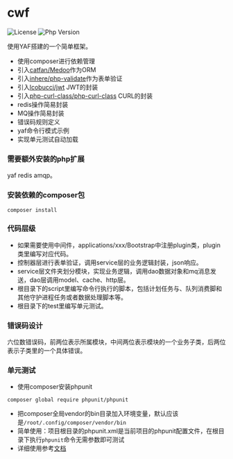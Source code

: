 # cwf

![License](https://img.shields.io/packagist/l/inhere/php-validate.svg?style=flat-square)
![Php Version](https://img.shields.io/badge/php-%3E=7.1-brightgreen.svg?maxAge=2592000)

使用YAF搭建的一个简单框架。

- 使用composer进行依赖管理
- 引入[catfan/Medoo](https://medoo.lvtao.net/doc.php)作为ORM
- 引入[inhere/php-validate](https://github.com/inhere/php-validate)作为表单验证
- 引入[lcobucci/jwt](https://github.com/lcobucci/jwt) JWT的封装
- 引入[php-curl-class/php-curl-class](https://github.com/php-curl-class/php-curl-class) CURL的封装
- redis操作简易封装
- MQ操作简易封装
- 错误码规则定义
- yaf命令行模式示例
- 实现单元测试自动加载


### 需要额外安装的php扩展

yaf redis amqp。

### 安装依赖的composer包

```
composer install
```

### 代码层级

- 如果需要使用中间件，applications/xxx/Bootstrap中注册plugin类，plugin类里编写对应代码。
- 控制器层进行表单验证，调用service层的业务逻辑封装，json响应。
- service层文件夹划分模块，实现业务逻辑，调用dao数据对象和mq消息发送，dao层调用model、cache、http层。
- 根目录下的script里编写命令行执行的脚本，包括计划任务与、队列消费脚和其他守护进程任务或者数据处理脚本等。
- 根目录下的test里编写单元测试。

### 错误码设计

六位数错误码，前两位表示所属模块，中间两位表示模块的一个业务子类，后两位表示子类里的一个具体错误。

### 单元测试

- 使用composer安装phpunit
```
composer global require phpunit/phpunit
```
- 把composer全局vendor的bin目录加入环境变量，默认应该是`/root/.config/composer/vendor/bin`
- 简单使用：项目根目录的phpunit.xml是当前项目的phpunit配置文件，在根目录下执行`phpunit`命令无需参数即可测试
- 详细使用参考[文档](http://www.phpunit.cn/)

